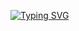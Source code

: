 
[![Typing SVG](https://readme-typing-svg.herokuapp.com?font=Fira+Code&size=26&pause=1000&color=51F744&width=435&lines=0-1-0-1-0-2-3-4-5-698-94)](https://git.io/typing-svg)
<!--
**rayanzoram40/rayanzoram40** is a ✨ _special_ ✨ repository because its `README.md` (this file) appears on your GitHub profile.

Here are some ideas to get you started:

- 🔭 I’m currently working on ...
- 🌱 I’m currently learning ...
- 👯 I’m looking to collaborate on ...
- 🤔 I’m looking for help with ...
- 💬 Ask me about ...
- 📫 How to reach me: ...
- 😄 Pronouns: ...
- ⚡ Fun fact: ...
-->
